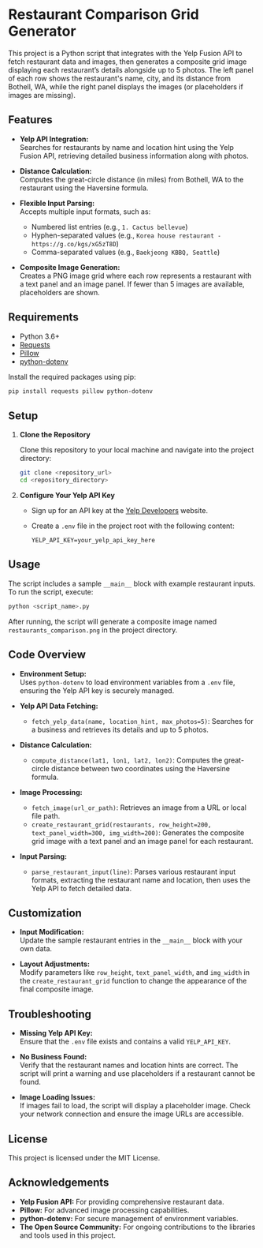 # Restaurant Comparison Grid Generator

This project is a Python script that integrates with the Yelp Fusion API to fetch restaurant data and images, then generates a composite grid image displaying each restaurant’s details alongside up to 5 photos. The left panel of each row shows the restaurant's name, city, and its distance from Bothell, WA, while the right panel displays the images (or placeholders if images are missing).

## Features

- **Yelp API Integration:**  
  Searches for restaurants by name and location hint using the Yelp Fusion API, retrieving detailed business information along with photos.

- **Distance Calculation:**  
  Computes the great-circle distance (in miles) from Bothell, WA to the restaurant using the Haversine formula.

- **Flexible Input Parsing:**  
  Accepts multiple input formats, such as:
  - Numbered list entries (e.g., `1. Cactus bellevue`)
  - Hyphen-separated values (e.g., `Korea house restaurant - https://g.co/kgs/xG5zT8D`)
  - Comma-separated values (e.g., `Baekjeong KBBQ, Seattle`)

- **Composite Image Generation:**  
  Creates a PNG image grid where each row represents a restaurant with a text panel and an image panel. If fewer than 5 images are available, placeholders are shown.

## Requirements

- Python 3.6+
- [Requests](https://pypi.org/project/requests/)
- [Pillow](https://pypi.org/project/Pillow/)
- [python-dotenv](https://pypi.org/project/python-dotenv/)

Install the required packages using pip:

```bash
pip install requests pillow python-dotenv
```

## Setup

1. **Clone the Repository**

   Clone this repository to your local machine and navigate into the project directory:

   ```bash
   git clone <repository_url>
   cd <repository_directory>
   ```

2. **Configure Your Yelp API Key**

   - Sign up for an API key at the [Yelp Developers](https://www.yelp.com/developers) website.
   - Create a `.env` file in the project root with the following content:

     ```dotenv
     YELP_API_KEY=your_yelp_api_key_here
     ```

## Usage

The script includes a sample `__main__` block with example restaurant inputs. To run the script, execute:

```bash
python <script_name>.py
```

After running, the script will generate a composite image named `restaurants_comparison.png` in the project directory.

## Code Overview

- **Environment Setup:**  
  Uses `python-dotenv` to load environment variables from a `.env` file, ensuring the Yelp API key is securely managed.

- **Yelp API Data Fetching:**  
  - `fetch_yelp_data(name, location_hint, max_photos=5)`: Searches for a business and retrieves its details and up to 5 photos.
  
- **Distance Calculation:**  
  - `compute_distance(lat1, lon1, lat2, lon2)`: Computes the great-circle distance between two coordinates using the Haversine formula.

- **Image Processing:**  
  - `fetch_image(url_or_path)`: Retrieves an image from a URL or local file path.
  - `create_restaurant_grid(restaurants, row_height=200, text_panel_width=300, img_width=200)`: Generates the composite grid image with a text panel and an image panel for each restaurant.

- **Input Parsing:**  
  - `parse_restaurant_input(line)`: Parses various restaurant input formats, extracting the restaurant name and location, then uses the Yelp API to fetch detailed data.

## Customization

- **Input Modification:**  
  Update the sample restaurant entries in the `__main__` block with your own data.
  
- **Layout Adjustments:**  
  Modify parameters like `row_height`, `text_panel_width`, and `img_width` in the `create_restaurant_grid` function to change the appearance of the final composite image.

## Troubleshooting

- **Missing Yelp API Key:**  
  Ensure that the `.env` file exists and contains a valid `YELP_API_KEY`.

- **No Business Found:**  
  Verify that the restaurant names and location hints are correct. The script will print a warning and use placeholders if a restaurant cannot be found.

- **Image Loading Issues:**  
  If images fail to load, the script will display a placeholder image. Check your network connection and ensure the image URLs are accessible.

## License

This project is licensed under the MIT License.

## Acknowledgements

- **Yelp Fusion API:** For providing comprehensive restaurant data.
- **Pillow:** For advanced image processing capabilities.
- **python-dotenv:** For secure management of environment variables.
- **The Open Source Community:** For ongoing contributions to the libraries and tools used in this project.
